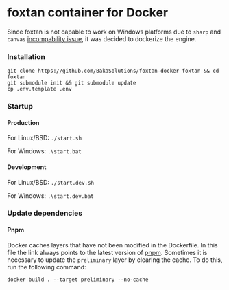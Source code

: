 # foxtan container for Docker

Since foxtan is not capable to work on Windows platforms due to `sharp` and `canvas` 
[incompability issue](https://github.com/Automattic/node-canvas/issues/930), it was decided to dockerize the engine.

### Installation
```shell
git clone https://github.com/BakaSolutions/foxtan-docker foxtan && cd foxtan
git submodule init && git submodule update
cp .env.template .env
```

### Startup

#### Production
For Linux/BSD: `./start.sh`

For Windows: `.\start.bat`

#### Development
For Linux/BSD: `./start.dev.sh`

For Windows: `.\start.dev.bat`

### Update dependencies

#### Pnpm
Docker caches layers that have not been modified in the Dockerfile.
In this file the link always points to the latest version of [pnpm](https://pnpm.io).
Sometimes it is necessary to update the `preliminary` layer by clearing the cache.
To do this, run the following command:
```shell
docker build . --target preliminary --no-cache
```
